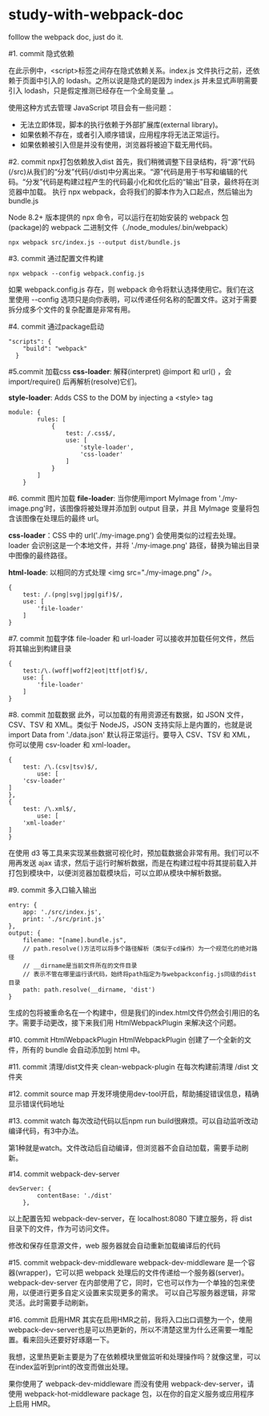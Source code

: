 # study-with-webpack-doc
folllow the webpack doc, just do it. 


#1. commit 隐式依赖

在此示例中，\<script>标签之间存在隐式依赖关系。index.js 文件执行之前，还依赖于页面中引入的 lodash。之所以说是隐式的是因为 index.js 并未显式声明需要引入 lodash，只是假定推测已经存在一个全局变量 _。

使用这种方式去管理 JavaScript 项目会有一些问题：

* 无法立即体现，脚本的执行依赖于外部扩展库(external library)。
* 如果依赖不存在，或者引入顺序错误，应用程序将无法正常运行。
* 如果依赖被引入但是并没有使用，浏览器将被迫下载无用代码。

#2. commit npx打包依赖放入dist
首先，我们稍微调整下目录结构，将“源”代码(/src)从我们的“分发”代码(/dist)中分离出来。“源”代码是用于书写和编辑的代码。“分发”代码是构建过程产生的代码最小化和优化后的“输出”目录，最终将在浏览器中加载。
执行 npx webpack，会将我们的脚本作为入口起点，然后输出为 bundle.js

Node 8.2+ 版本提供的 npx 命令，可以运行在初始安装的 webpack 包(package)的 webpack 二进制文件（./node_modules/.bin/webpack）
```
npx webpack src/index.js --output dist/bundle.js
```

#3. commit 通过配置文件构建
```
npx webpack --config webpack.config.js
```
如果 webpack.config.js 存在，则 webpack 命令将默认选择使用它。我们在这里使用 --config 选项只是向你表明，可以传递任何名称的配置文件。这对于需要拆分成多个文件的复杂配置是非常有用。

#4. commit 通过package启动
```
"scripts": {
    "build": "webpack"
  }
```

#5.commit 加载css
**css-loader**: 解释(interpret) @import 和 url() ，会 import/require() 后再解析(resolve)它们。

**style-loader**: Adds CSS to the DOM by injecting a \<style> tag

```
module: {
        rules: [
            {
                test: /.css$/,
                use: [
                    'style-loader',
                    'css-loader'
                ]
            }
        ]
    }
```

#6. commit 图片加载
**file-loader**: 当你使用import MyImage from './my-image.png'时，该图像将被处理并添加到 output 目录，并且 MyImage 变量将包含该图像在处理后的最终 url。

**css-loader**：CSS 中的 url('./my-image.png') 会使用类似的过程去处理。loader 会识别这是一个本地文件，并将 './my-image.png' 路径，替换为输出目录中图像的最终路径。

**html-loade**: 以相同的方式处理 \<img src="./my-image.png" />。

```
{
    test: /.(png|svg|jpg|gif)$/,
    use: [
        'file-loader'
    ]
}
```

#7. commit 加载字体
file-loader 和 url-loader 可以接收并加载任何文件，然后将其输出到构建目录
```
{
    test:/\.(woff|woff2|eot|ttf|otf)$/,
    use: [
        'file-loader'
    ]
}
```

#8. commit 加载数据
此外，可以加载的有用资源还有数据，如 JSON 文件，CSV、TSV 和 XML。类似于 NodeJS，JSON 支持实际上是内置的，也就是说 import Data from './data.json' 默认将正常运行。要导入 CSV、TSV 和 XML，你可以使用 csv-loader 和 xml-loader。
```
{
    test: /\.(csv|tsv)$/,
        use: [
    'csv-loader'
]
},
{
    test: /\.xml$/,
        use: [
    'xml-loader'
]
}
```
在使用 d3 等工具来实现某些数据可视化时，预加载数据会非常有用。我们可以不用再发送 ajax 请求，然后于运行时解析数据，而是在构建过程中将其提前载入并打包到模块中，以便浏览器加载模块后，可以立即从模块中解析数据。

#9. commit 多入口输入输出
```
entry: {
    app: './src/index.js',
    print: './src/print.js'
},
output: {
    filename: "[name].bundle.js",
    // path.resolve()方法可以将多个路径解析（类似于cd操作）为一个规范化的绝对路径
    // __dirname是当前文件所在的文件目录
    // 表示不管在哪里运行该代码，始终将path指定为与webpackconfig.js同级的dist目录
    path: path.resolve(__dirname, 'dist')
}
```
生成的包将被重命名在一个构建中，但是我们的index.html文件仍然会引用旧的名字。需要手动更改，接下来我们用 HtmlWebpackPlugin 来解决这个问题。

#10. commit HtmlWebpackPlugin
HtmlWebpackPlugin 创建了一个全新的文件，所有的 bundle 会自动添加到 html 中。

#11. commit 清理/dist文件夹
clean-webpack-plugin 在每次构建前清理 /dist 文件夹

#12. commit source map
开发环境使用dev-tool开启，帮助捕捉错误信息，精确显示错误代码地址

#13. commit watch
每次改动代码以后npm run build很麻烦。可以自动监听改动编译代码，有3中办法。

第1种就是watch。文件改动后自动编译，但浏览器不会自动加载，需要手动刷新。

#14. commit webpack-dev-server
```
devServer: {
        contentBase: './dist'
    },
```
以上配置告知 webpack-dev-server，在 localhost:8080 下建立服务，将 dist 目录下的文件，作为可访问文件。

修改和保存任意源文件，web 服务器就会自动重新加载编译后的代码

#15. commit webpack-dev-middleware
webpack-dev-middleware 是一个容器(wrapper)，它可以把 webpack 处理后的文件传递给一个服务器(server)。
webpack-dev-server 在内部使用了它，同时，它也可以作为一个单独的包来使用，以便进行更多自定义设置来实现更多的需求。
可以自己写服务器逻辑，非常灵活。此时需要手动刷新。

#16. commit 启用HMR
其实在启用HMR之前，我将入口出口调整为一个，使用webpack-dev-server也是可以热更新的，所以不清楚这里为什么还需要一堆配置。看来回头还要好好琢磨一下。

我想，这里热更新主要是为了在依赖模块里做监听和处理操作吗？就像这里，可以在index监听到print的改变而做出处理。

果你使用了 webpack-dev-middleware 而没有使用 webpack-dev-server，请使用 webpack-hot-middleware package 包，以在你的自定义服务或应用程序上启用 HMR。